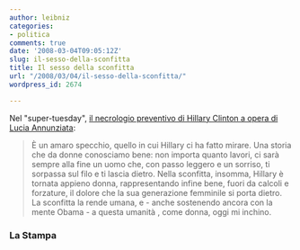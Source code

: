 ```yaml
---
author: leibniz
categories:
- politica
comments: true
date: '2008-03-04T09:05:12Z'
slug: il-sesso-della-sconfitta
title: Il sesso della sconfitta
url: "/2008/03/04/il-sesso-della-sconfitta/"
wordpress_id: 2674

---
```

Nel "super-tuesday", [il necrologio preventivo di Hillary Clinton a opera di Lucia Annunziata](http://www.lastampa.it/_web/cmstp/tmplRubriche/editoriali/gEditoriali.asp?ID_blog=25&ID_articolo=4235&ID_sezione=&sezione=):


> È un amaro specchio, quello in cui Hillary ci ha fatto mirare. Una storia che da donne conosciamo bene: non importa quanto lavori, ci sarà  sempre alla fine un uomo che, con passo leggero e un sorriso, ti sorpassa sul filo e ti lascia dietro. Nella sconfitta, insomma, Hillary è tornata appieno donna, rappresentando infine bene, fuori da calcoli e forzature, il dolore che la sua generazione femminile si porta dietro. La sconfitta la rende umana, e - anche sostenendo ancora con la mente Obama - a questa umanità , come donna, oggi mi inchino.




### La Stampa
